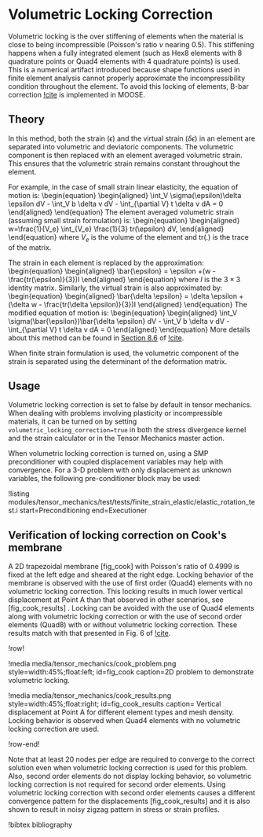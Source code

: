 # Volumetric Locking Correction

Volumetric locking is the over stiffening of elements when the material is close to being
incompressible (Poisson's ratio $\nu$ nearing 0.5). This stiffening happens when a fully integrated element
(such as Hex8 elements with 8 quadrature points or Quad4 elements with 4 quadrature points) is
used. This is a numerical artifact introduced because shape functions used in finite element analysis
cannot properly approximate the incompressibility condition throughout the element. To avoid this
locking of elements, B-bar correction [!cite](hughes1987finite) is implemented in MOOSE.

## Theory

In this method, both the strain ($\epsilon$) and the virtual strain ($\delta \epsilon$) in an element
are separated into volumetric and deviatoric components. The volumetric component is then replaced
with an element averaged volumetric strain. This ensures that the volumetric strain remains constant
throughout the element.

For example, in the case of small strain linear elasticity, the equation of motion is:
\begin{equation}
\begin{aligned}
\int_V \sigma(\epsilon)\delta \epsilon dV - \int_V b \delta v dV - \int_{\partial V} t \delta v dA = 0
\end{aligned}
\end{equation}
The element averaged volumetric strain (assuming small strain formulation) is:
\begin{equation}
\begin{aligned}
 w=\frac{1}{V_e} \int_{V_e} \frac{1}{3} tr(\epsilon) dV,
\end{aligned}
\end{equation}
where $V_e$ is the volume of the element and tr(.) is the trace of the matrix.

The strain in each element is replaced by the approximation:
\begin{equation}
\begin{aligned}
\bar{\epsilon} = \epsilon +(w - \frac{tr(\epsilon)}{3})I
\end{aligned}
\end{equation}
where $I$ is the $3 \times 3$ identity matrix. Similarly, the virtual strain is also approximated by:
\begin{equation}
\begin{aligned}
\bar{\delta \epsilon} = \delta \epsilon + (\delta w - \frac{tr(\delta \epsilon)}{3})I
\end{aligned}
\end{equation}
The modified equation of motion is:
\begin{equation}
\begin{aligned}
\int_V \sigma(\bar{\epsilon})\bar{\delta \epsilon} dV - \int_V b \delta v dV - \int_{\partial V} t \delta v dA = 0
\end{aligned}
\end{equation}
More details about this method can be found in [Section 8.6](http://solidmechanics.org/Text/Chapter8_6/Chapter8_6.php) of [!cite](bower2009applied).

When finite strain formulation is used, the volumetric component of the strain is separated using the
determinant of the deformation matrix.

## Usage

Volumetric locking correction is set to false by default in tensor mechanics. When dealing with
problems involving plasticity or incompressible materials, it can be turned on by setting
`volumetric_locking_correction=true` in both the stress divergence kernel and the strain calculator
or in the Tensor Mechanics master action.

When volumetric locking correction is turned on, using a SMP preconditioner with coupled displacement
variables may help with convergence. For a 3-D problem with only displacement as unknown variables,
the following pre-conditioner block may be used:

!listing modules/tensor_mechanics/test/tests/finite_strain_elastic/elastic_rotation_test.i
         start=Preconditioning
         end=Executioner

## Verification of locking correction on Cook's membrane

A 2D trapezoidal membrane [fig_cook] with Poisson's ratio of 0.4999 is fixed at the left edge and sheared at the right edge. Locking behavior of the membrane is observed with the use of first order (Quad4) elements with no volumetric locking correction. This locking results in much lower vertical displacement at Point A than that observed in other scenarios, see [fig_cook_results] . Locking can be avoided with the use of Quad4 elements along with volumetric locking correction or with the use of second order elements (Quad8) with or without volumetric locking correction. These results match with that presented in Fig. 6 of [!cite](nakshatrala2008fem).

!row!

!media media/tensor_mechanics/cook_problem.png
      style=width:45%;float:left;
      id=fig_cook
      caption=2D problem to demonstrate volumetric locking.

!media media/tensor_mechanics/cook_results.png
      style=width:45%;float:right;
      id=fig_cook_results
      caption= Vertical displacement at Point A for different element types and mesh density. Locking behavior is observed when Quad4 elements with no volumetric locking correction are used.

!row-end!

Note that at least 20 nodes per edge are required to converge to the correct solution even when volumetric locking correction is used for this problem. Also, second order elements do not display locking behavior, so volumetric locking correction is not required for second order elements. Using volumetric locking correction with second order elements causes a different convergence pattern for the displacements [fig_cook_results] and it is also shown to result in noisy zigzag pattern in stress or strain profiles.

!bibtex bibliography
